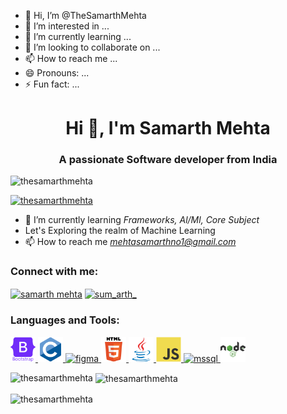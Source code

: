 - 👋 Hi, I’m @TheSamarthMehta
- 👀 I’m interested in ...
- 🌱 I’m currently learning ...
- 💞️ I’m looking to collaborate on ...
- 📫 How to reach me ...
- 😄 Pronouns: ...
- ⚡ Fun fact: ...

<h1 align="center">Hi 👋, I'm Samarth Mehta</h1>
<h3 align="center">A passionate Software developer from India</h3>

<p align="left"> <img src="https://komarev.com/ghpvc/?username=thesamarthmehta&label=Profile%20views&color=0e75b6&style=flat" alt="thesamarthmehta" /> </p>

<p align="left"> <a href="https://github.com/ryo-ma/github-profile-trophy"><img src="https://github-profile-trophy.vercel.app/?username=thesamarthmehta" alt="thesamarthmehta" /></a> </p>

- 🌱 I’m currently learning *Frameworks, Al/Ml, Core Subject*
-  Let's Exploring the realm of Machine Learning
- 📫 How to reach me *mehtasamarthno1@gmail.com*

<h3 align="left">Connect with me:</h3>
<p align="left">
<a href="https://linkedin.com/in/samarth mehta" target="blank"><img align="center" src="https://raw.githubusercontent.com/rahuldkjain/github-profile-readme-generator/master/src/images/icons/Social/linked-in-alt.svg" alt="samarth mehta" height="30" width="40" /></a>
<a href="https://instagram.com/sum_arth_" target="blank"><img align="center" src="https://raw.githubusercontent.com/rahuldkjain/github-profile-readme-generator/master/src/images/icons/Social/instagram.svg" alt="sum_arth_" height="30" width="40" /></a>
</p>

<h3 align="left">Languages and Tools:</h3>
<p align="left"> <a href="https://getbootstrap.com" target="_blank" rel="noreferrer"> <img src="https://raw.githubusercontent.com/devicons/devicon/master/icons/bootstrap/bootstrap-plain-wordmark.svg" alt="bootstrap" width="40" height="40"/> </a> <a href="https://www.cprogramming.com/" target="_blank" rel="noreferrer"> <img src="https://raw.githubusercontent.com/devicons/devicon/master/icons/c/c-original.svg" alt="c" width="40" height="40"/> </a> <a href="https://www.figma.com/" target="_blank" rel="noreferrer"> <img src="https://www.vectorlogo.zone/logos/figma/figma-icon.svg" alt="figma" width="40" height="40"/> </a> <a href="https://www.w3.org/html/" target="_blank" rel="noreferrer"> <img src="https://raw.githubusercontent.com/devicons/devicon/master/icons/html5/html5-original-wordmark.svg" alt="html5" width="40" height="40"/> </a> <a href="https://www.java.com" target="_blank" rel="noreferrer"> <img src="https://raw.githubusercontent.com/devicons/devicon/master/icons/java/java-original.svg" alt="java" width="40" height="40"/> </a> <a href="https://developer.mozilla.org/en-US/docs/Web/JavaScript" target="_blank" rel="noreferrer"> <img src="https://raw.githubusercontent.com/devicons/devicon/master/icons/javascript/javascript-original.svg" alt="javascript" width="40" height="40"/> </a> <a href="https://www.microsoft.com/en-us/sql-server" target="_blank" rel="noreferrer"> <img src="https://www.svgrepo.com/show/303229/microsoft-sql-server-logo.svg" alt="mssql" width="40" height="40"/> </a> <a href="https://nodejs.org" target="_blank" rel="noreferrer"> <img src="https://raw.githubusercontent.com/devicons/devicon/master/icons/nodejs/nodejs-original-wordmark.svg" alt="nodejs" width="40" height="40"/> </a> </p>

<p><img align="left" src="https://github-readme-stats.vercel.app/api/top-langs?username=thesamarthmehta&show_icons=true&locale=en&layout=compact" alt="thesamarthmehta" /></p>

<p>&nbsp;<img align="center" src="https://github-readme-stats.vercel.app/api?username=thesamarthmehta&show_icons=true&locale=en" alt="thesamarthmehta" /></p>

<p><img align="center" src="https://github-readme-streak-stats.herokuapp.com/?user=thesamarthmehta&" alt="thesamarthmehta" /></p>
